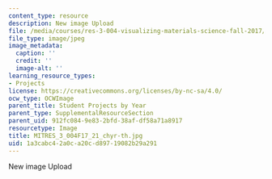 ```yaml
---
content_type: resource
description: New image Upload
file: /media/courses/res-3-004-visualizing-materials-science-fall-2017/1a3cabc42a0ca20cd89719082b29a291_MITRES_3_004F17_21_chyr-th.jpg
file_type: image/jpeg
image_metadata:
  caption: ''
  credit: ''
  image-alt: ''
learning_resource_types:
- Projects
license: https://creativecommons.org/licenses/by-nc-sa/4.0/
ocw_type: OCWImage
parent_title: Student Projects by Year
parent_type: SupplementalResourceSection
parent_uid: 912fc084-9e83-2bfd-38af-df58a71a8917
resourcetype: Image
title: MITRES_3_004F17_21_chyr-th.jpg
uid: 1a3cabc4-2a0c-a20c-d897-19082b29a291
---
```

New image Upload